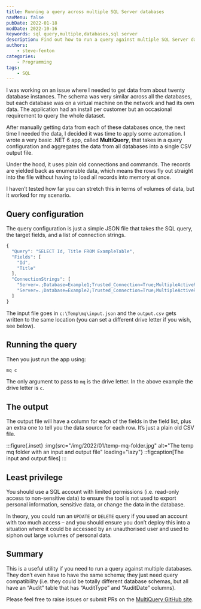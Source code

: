 ```yaml
---
title: Running a query across multiple SQL Server databases
navMenu: false
pubDate: 2022-01-18
modDate: 2022-10-16
keywords: sql query,multiple,databases,sql server
description: Find out how to run a query against multiple SQL Server databases without manually repeating the process.
authors:
    - steve-fenton
categories:
    - Programming
tags:
    - SQL
---
```


I was working on an issue where I needed to get data from about twenty database instances. The schema was very similar across all the databases, but each database was on a virtual machine on the network and had its own data. The application had an install per customer but an occasional requirement to query the whole dataset.

After manually getting data from each of these databases once, the next time I needed the data, I decided it was time to apply some automation. I wrote a very basic .NET 6 app, called **MultiQuery**, that takes in a query configuration and aggregates the data from all databases into a single CSV output file.

Under the hood, it uses plain old connections and commands. The records are yielded back as enumerable data, which means the rows fly out straight into the file without having to load all records into memory at once.

I haven’t tested how far you can stretch this in terms of volumes of data, but it worked for my scenario.

## Query configuration

The query configuration is just a simple JSON file that takes the SQL query, the target fields, and a list of connection strings.

```javascript
{
  "Query": "SELECT Id, Title FROM ExampleTable",
  "Fields": [
    "Id",
    "Title"
  ],
  "ConnectionStrings": [
    "Server=.;Database=Example1;Trusted_Connection=True;MultipleActiveResultSets=true",
    "Server=.;Database=Example2;Trusted_Connection=True;MultipleActiveResultSets=true"
  ]
}
```

The input file goes in `c:\Temp\mq\input.json` and the `output.csv` gets written to the same location (you can set a different drive letter if you wish, see below).

## Running the query

Then you just run the app using:

```cmd
mq c
```

The only argument to pass to `mq` is the drive letter. In the above example the drive letter is `c`.

## The output

The output file will have a column for each of the fields in the field list, plus an extra one to tell you the data source for each row. It’s just a plain old CSV file.

:::figure{.inset}
:img{src="/img/2022/01/temp-mq-folder.jpg" alt="The temp mq folder with an input and output file" loading="lazy"}
::figcaption[The input and output files]
:::

## Least privilege

You should use a SQL account with limited permissions (i.e. read-only access to non-sensitive data) to ensure the tool is not used to export personal information, sensitive data, or change the data in the database.

In theory, you could run an `UPDATE` or `DELETE` query if you used an account with too much access – and you should ensure you don’t deploy this into a situation where it could be accessed by an unauthorised user and used to siphon out large volumes of personal data.

## Summary

This is a useful utility if you need to run a query against multiple databases. They don’t even have to have the same schema; they just need query compatibility (i.e. they could be totally different database schemas, but all have an “Audit” table that has “AuditType” and “AuditDate” columns).

Please feel free to raise issues or submit PRs on the [MultiQuery GitHub site](https://github.com/Steve-Fenton/MultiQuery).